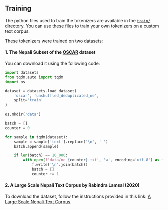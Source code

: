 ## Training

The python files used to train the tokenizers are available in the [`train/`](train/) directory. You can use these files to train your own tokenizers on a custom text corpus. 

These tokenizers were trained on two datasets:

#### 1. The Nepali Subset of the [OSCAR](https://oscar-project.github.io/documentation/versions/oscar-2301/) dataset

You can download it using the following code:

```python
import datasets
from tqdm.auto import tqdm
import os

dataset = datasets.load_dataset(
    'oscar', 'unshuffled_deduplicated_ne',
    split='train'
)

os.mkdir('data')

batch = []
counter = 0

for sample in tqdm(dataset):
    sample = sample['text'].replace('\n', ' ')
    batch.append(sample)

    if len(batch) == 10_000:
        with open(f'data/ne_{counter}.txt', 'w', encoding='utf-8') as f:
            f.write('\n'.join(batch))
            batch = []
            counter += 1
```

#### 2. A Large Scale Nepali Text Corpus by Rabindra Lamsal (2020)
To download the dataset, follow the instructions provided in this link: [A Large Scale Nepali Text Corpus](https://dx.doi.org/10.21227/jxrd-d245).
